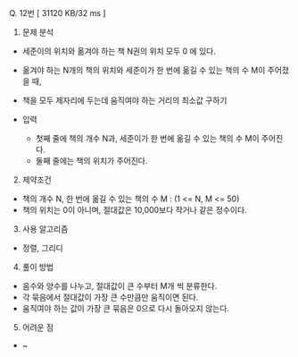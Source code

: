 Q. 12번 [ 31120 KB/32 ms ]

1. 문제 분석
- 세준이의 위치와 옮겨야 하는 책 N권의 위치 모두 0 에 있다.
- 옮겨야 하는 N개의 책의 위치와 세준이가 한 번에 옮길 수 있는 책의 수 M이 주어졌을 때,
- 책을 모두 제자리에 두는데 움직여야 하는 거리의 최소값 구하기

- 입력
  - 첫째 줄에 책의 개수 N과, 세준이가 한 번에 옮길 수 있는 책의 수 M이 주어진다.
  - 둘째 줄에는 책의 위치가 주어진다.

2. 제약조건
- 책의 개수 N, 한 번에 옮길 수 있는 책의 수 M : (1 <= N, M <= 50)
- 책의 위치는 0이 아니며, 절대값은 10,000보다 작거나 같은 정수이다.

3. 사용 알고리즘
- 정렬, 그리디

4. 풀이 방법
- 음수와 양수를 나누고, 절대값이 큰 수부터 M개 씩 분류한다.
- 각 묶음에서 절대값이 가장 큰 수만큼만 움직이면 된다. 
- 움직여야 하는 값이 가장 큰 묶음은 0으로 다시 돌아오지 않는다.

5. 어려운 점
- ~